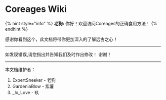 # Coreages Wiki

{% hint style="info" %}
**老狗:** 你好！欢迎访问Coreages的正确食用方法！
{% endhint %}

感谢你看到这个，此文档将带你更加深入的了解远古之心！

------

如发现错误,请您指出并告知我们及时作出修改！ 谢谢！

------

本文档维护者：

1. ExpertSneeker - 老狗
2. GardeniaBlow - 紫薯
3. \_Ix\_Love - 玖
